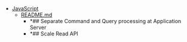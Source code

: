 - <a href = "E:\Node_projects\Node_Way\ArchivTSH_2\ArhivTimur_2\CQRS-master\JavaScript\cat.JavaScript\dir.JavaScript.md">JavaScript</a>
    - <a href = "E:\Node_projects\Node_Way\ArchivTSH_2\ArhivTimur_2\CQRS-master\JavaScript\README.md">README.md</a>
        - *## Separate Command and Query processing at Application Server
        - *## Scale Read API
